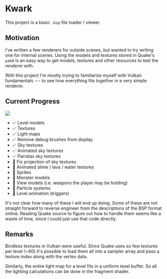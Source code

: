 # Kwark
This project is a basic `.bsp` file loader / viewer.

## Motivation
I've written a few renderers for outside scenes, but wanted to try writing one for internal scenes.
Using the models and textures stored in Quake's `pak0` is an easy way to get models, textures and other resources to test the renderer with.

With this project I'm mostly trying to familiarize myself with Vulkan fundamentals --- to see how everything fits together in a very simple renderer.

## Current Progress
![](screenshot.png)

- :white_check_mark: Level models
- :white_check_mark: Textures
- :white_check_mark: Light maps
- :white_check_mark: Remove debug brushes from display
- :white_check_mark: Sky textures
- :white_check_mark: Animated sky textures
- :white_check_mark: Parralax sky textures
- :black_square_button: Fix projection of sky textures
- :black_square_button: Animated slime / lava / water textures
- :black_square_button: Sprites
- :black_square_button: Monster models
- :black_square_button: View models (i.e. weapons the player may be holding)
- :black_square_button: Particle systems
- :black_square_button: Level animation (triggers)

It's not clear how many of these I will end up doing.
Some of these are not straight forward to reverse engineer from the descriptions of the BSP format online.
Reading Quake source to figure out how to handle them seems like a waste of time, since I could just use that code directly.

## Remarks

Bindless textures in Vulkan were useful.
Since Quake uses so few textures per level (~60) it's possible to load them all into a sampler array and pass a texture index along with the vertex data.

Similarly, the entire light map for a level fits in a uniform texel buffer.
So all the lighting calculations can be done in the fragment shader.
